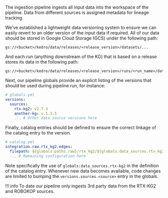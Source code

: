 The ingestion pipeline ingests all input data into the workspace of the pipeline. Data from different sources is assigned metadata for lineage tracking.

We've established a lightweight data versioning system to ensure we can easily revert to
an older version of the input data if required. All of our data should be stored in
Google Cloud Storage (GCS) under the following path:

```
gs://<bucket>/kedro/data/releases/<release_version>/datasets/...
```

And each run (anything downstream of the KG) that is based on a release stores its data in the following path:

```
gs://<bucket>/kedro/data/releases/<release_version>/runs/<run_name>/datasets/...
```

Next, our pipeline globals provide an explicit listing of the versions that should be used during pipeline run, for instance:

```yaml
# globals.yml
versions:
  sources:
    rtx-kg2: v2.7.3
    another-kg: v.1.3.5
    ... # Other data source versions here
```

Finally, catalog entries should be defined to ensure the correct linkage of the catalog entry to the version.

```yaml
# catalog.yml
integration.raw.rtx_kg2.edges:
  filepath: ${globals:paths.raw}/rtx_kg2/${globals:data_sources.rtx_kg2.version}/edges.tsv
  ... # Remaining configuration here
```

Note specifically the use of `globals:data_sources.rtx-kg2` in the definition of the catalog entry. Whenever new data becomes available, code changes are limited to bumping the `versions.sources.<source>` entry in the globals.

!!! info
    To date our pipeline only ingests 3rd party data from the RTX-KG2 and ROBOKOP sources.
